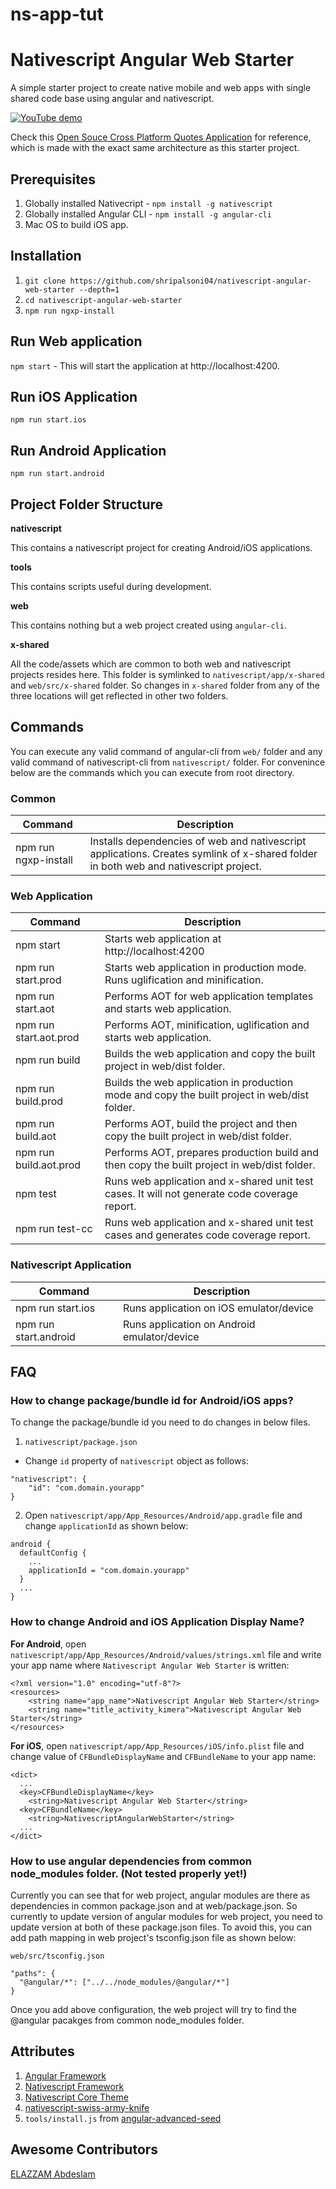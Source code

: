 # ns-app-tut
# Nativescript Angular Web Starter
A simple starter project to create native mobile and web apps with single shared code base using angular and nativescript.

[![YouTube demo](http://ngxp.io/wp-content/product-previews/nativescript-angular-web-starter/nativescript-angular-web-starter.png)](https://youtu.be/NJ1oOEIdXVk "YouTube demo")

Check this [Open Souce Cross Platform Quotes Application](https://github.com/shripalsoni04/ngxp-quotes-app) for reference, which is made with the exact same architecture as this starter project.  

## Prerequisites
1. Globally installed Nativecript  - `npm install -g nativescript`
2. Globally installed Angular CLI - `npm install -g angular-cli`
3. Mac OS to build iOS app.

## Installation
1. `git clone https://github.com/shripalsoni04/nativescript-angular-web-starter --depth=1`
2. `cd nativescript-angular-web-starter`
3. `npm run ngxp-install` 

## Run Web application
`npm start` - This will start the application at http://localhost:4200. 

## Run iOS Application
`npm run start.ios` 

## Run Android Application
`npm run start.android`
  
## Project Folder Structure
**nativescript**

This contains a nativescript project for creating Android/iOS applications.

**tools**

This contains scripts useful during development.

**web**

This contains nothing but a web project created using `angular-cli`.

**x-shared**

All the code/assets which are common to both web and nativescript projects resides here. This folder is symlinked to `nativescript/app/x-shared` and `web/src/x-shared` folder. So changes in `x-shared` folder from any of the three locations will get reflected in other two folders.


## Commands
You can execute any valid command of angular-cli from `web/` folder and any valid command of nativescript-cli from `nativescript/` folder.
For convenince below are the commands which you can execute from root directory.

### Common
| Command                | Description                                                                                                                          |
|------------------------|--------------------------------------------------------------------------------------------------------------------------------------|
| npm run ngxp-install   | Installs dependencies of web and nativescript applications. Creates symlink of x-shared folder in both web and nativescript project. |

### Web Application
| Command                | Description                                                                                                                        |
|------------------------|------------------------------------------------------------------------------------------------------------------------------------|
| npm start              | Starts web application at http://localhost:4200                                                                                    |
| npm run start.prod     | Starts web application in production mode. Runs uglification and minification.                                                     |
| npm run start.aot      | Performs AOT for web application templates and starts web application.                                                             |
| npm run start.aot.prod | Performs AOT, minification, uglification and starts web application.                                                               |
| npm run build          | Builds the web application and copy the built project in web/dist folder.                                                          |
| npm run build.prod     | Builds the web application in production mode and copy the built project in web/dist folder.                                       |
| npm run build.aot      | Performs AOT, build the project and then copy the built project in web/dist folder.                                                |
| npm run build.aot.prod | Performs AOT, prepares production build and then copy the built project in web/dist folder.                                        |
| npm test               | Runs web application and x-shared unit test cases. It will not generate code coverage report.                                      |
| npm run test-cc        | Runs web application and x-shared unit test cases and generates code coverage report.                                              |
                                      

### Nativescript Application
| Command                  | Description                                                                                                                        |
|--------------------------|------------------------------------------------------------------------------------------------------------------------------------|
| npm run start.ios        | Runs application on iOS emulator/device                                                                                            |
| npm run start.android    | Runs application on Android emulator/device                                                                                        |      

## FAQ
### How to change package/bundle id for Android/iOS apps?
To change the package/bundle id you need to do changes in below files.

1. `nativescript/package.json`
- Change `id` property of `nativescript` object as follows:

```
"nativescript": {
    "id": "com.domain.yourapp"
}
```

2. Open `nativescript/app/App_Resources/Android/app.gradle` file and change `applicationId` as shown below:

```
android {
  defaultConfig {
    ...
    applicationId = "com.domain.yourapp"
  }
  ...
}
```

### How to change Android and iOS Application Display Name?
**For Android**, open `nativescript/app/App_Resources/Android/values/strings.xml` file and write your app name where `Nativescript Angular Web Starter` is written:

```
<?xml version="1.0" encoding="utf-8"?>
<resources>
    <string name="app_name">Nativescript Angular Web Starter</string>
    <string name="title_activity_kimera">Nativescript Angular Web Starter</string>
</resources>
```

**For iOS**, open `nativescript/app/App_Resources/iOS/info.plist` file and change value of `CFBundleDisplayName` and `CFBundleName` to your app name:

```
<dict>
  ...
  <key>CFBundleDisplayName</key>
	<string>Nativescript Angular Web Starter</string>
  <key>CFBundleName</key>
	<string>NativescriptAngularWebStarter</string>
  ...
</dict>
```
### How to use angular dependencies from common node_modules folder. (Not tested properly yet!)
Currently you can see that for web project, angular modules are there as dependencies in common package.json and at web/package.json. So currently to update version of angular modules for web project,
you need to update version at both of these package.json files. To avoid this, you can add path mapping in web project's tsconfig.json file as shown below:

`web/src/tsconfig.json`
```
"paths": {
  "@angular/*": ["../../node_modules/@angular/*"]
}
```

Once you add above configuration, the web project will try to find the @angular pacakges from common node_modules folder.

## Attributes
1. [Angular Framework](https://angular.io/)
2. [Nativescript Framework](http://nativescript.org/)
3. [Nativescript Core Theme](https://github.com/NativeScript/theme)
4. [nativescript-swiss-army-knife](https://github.com/TheOriginalJosh/nativescript-swiss-army-knife)
5. `tools/install.js` from [angular-advanced-seed](https://github.com/NathanWalker/angular-seed-advanced)

## Awesome Contributors
[ELAZZAM Abdeslam](https://github.com/elazzam)

